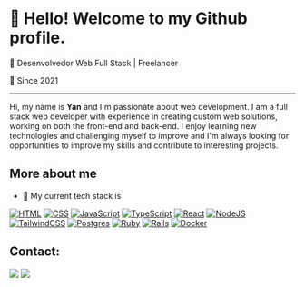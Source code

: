 # 👋 Hello! Welcome to my Github profile.

🚀 Desenvolvedor Web Full Stack | Freelancer

📅 Since 2021

---

Hi, my name is **Yan** and I'm passionate about web development. I am a full stack web developer with experience in creating custom web solutions, working on both the front-end and back-end. I enjoy learning new technologies and challenging myself to improve and I'm always looking for opportunities to improve my skills and contribute to interesting projects.

## More about me

- 🌱 My current tech stack is
  
[![HTML](https://img.shields.io/badge/HTML-%23E34F26.svg?logo=html5&logoColor=white)](#)
[![CSS](https://img.shields.io/badge/CSS-1572B6?logo=css3&logoColor=fff)](#)
[![JavaScript](https://img.shields.io/badge/JavaScript-F7DF1E?logo=javascript&logoColor=000)](#)
[![TypeScript](https://img.shields.io/badge/TypeScript-3178C6?logo=typescript&logoColor=fff)](#)
[![React](https://img.shields.io/badge/React-%2320232a.svg?logo=react&logoColor=%2361DAFB)](#)
[![NodeJS](https://img.shields.io/badge/Node.js-6DA55F?logo=node.js&logoColor=white)](#)
[![TailwindCSS](https://img.shields.io/badge/Tailwind%20CSS-%2338B2AC.svg?logo=tailwind-css&logoColor=white)](#)
[![Postgres](https://img.shields.io/badge/Postgres-%23316192.svg?logo=postgresql&logoColor=white)](#)
[![Ruby](https://img.shields.io/badge/Ruby-%23CC342D.svg?&logo=ruby&logoColor=white)](#)
[![Rails](https://img.shields.io/badge/Rails-%23CC0000.svg?logo=ruby-on-rails&logoColor=white)](#)
[![Docker](https://img.shields.io/badge/Docker-2496ED?logo=docker&logoColor=fff)](#)

## Contact:

<div>
  <a href = "mailto:bsouza.yan@gmail.com"><img src="https://img.shields.io/badge/Gmail-D14836?logo=gmail&logoColor=white" target="_blank"></a>
  <a href="https://www.linkedin.com/in/yanbatista/" target="_blank"><img src="https://img.shields.io/badge/Linkedin-%230077B5.svg?logo=linkedin&logoColor=white" target="_blank"></a>   
</div>
